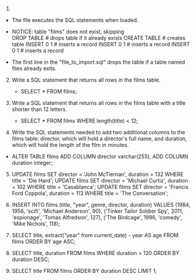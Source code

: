 1. 

  + The file executes the SQL statements when loaded. 
  + NOTICE:  table "films" does not exist, skipping  
    DROP TABLE # drops table if it already exists
    CREATE TABLE # creates table
    INSERT 0 1 # inserts a record
    INSERT 0 1 # inserts a record
    INSERT 0 1 # inserts a record

  + The first line in the "file_to_import.sql" drops the table if a table named files already exits. 

2. Write a SQL statement that returns all rows in the films table.

      + SELECT * FROM films;

3. Write a SQL statement that returns all rows in the films table with a title shorter than 12 letters.

      + SELECT * FROM films WHERE length(title) < 12;

4. Write the SQL statements needed to add two additional columns to the films table: director, which will hold a director's full name, and duration, which will hold the length of the film in minutes.

  + ALTER TABLE films
    ADD COLUMN director varchar(255), 
    ADD COLUMN duration integer;

5. UPDATE films SET director = 'John McTiernan', duration = 132 WHERE title = 'Die Hard';
   UPDATE films SET director = 'Michael Curtiz', duration = 102 WHERE title = 'Casablanca';
   UPDATE films SET director = 'Francis Ford Coppola', duration = 113 WHERE title = 'The Conversation';

6. INSERT INTO films (title, "year", genre, director, duration)
    VALUES (1984, 1956, 'scifi', 'Michael Anderson', 90),
       ('Tinker Tailor Soldier Spy', 2011, 'espionage', 'Tomas Alfredson', 127),
       ('The Birdcage', 1996, 'comedy', 'Mike Nichols', 118);

7. SELECT title, extract("year" from current_date) - year AS age FROM films
   ORDER BY age ASC;

8. SELECT title, duration FROM films
   WHERE duration > 120
   ORDER BY duration DESC;

9. SELECT title FROM films
   ORDER BY duration DESC
   LIMIT 1;